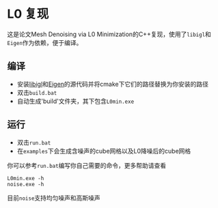 # L0 复现

这是论文Mesh Denoising via L0 Minimization的C++复现，使用了`libigl`和`Eigen`作为依赖，便于编译。

## 编译

- 安装[libigl](https://libigl.github.io/)和[Eigen]()的源代码并将cmake下它们的路径替换为你安装的路径
- 双击`build.bat`
- 自动生成'build'文件夹，其下包含`L0min.exe`

## 运行
- 双击`run.bat`
- 在`examples`下会生成含噪声的cube网格以及L0降噪后的cube网格

你可以参考`run.bat`编写你自己需要的命令，更多帮助请查看
```
L0min.exe -h
noise.exe -h
```
目前`noise`支持均匀噪声和高斯噪声